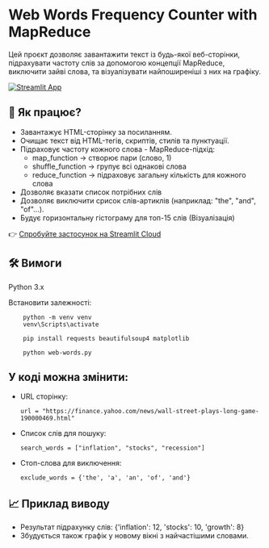# Web Words Frequency Counter with MapReduce
Цей проєкт дозволяє завантажити текст із будь-якої веб-сторінки, підрахувати частоту слів за допомогою концепції MapReduce, виключити зайві слова, та візуалізувати найпоширеніші з них на графіку.

[![Streamlit App](https://img.shields.io/badge/Live%20App-Open%20Now-brightgreen?style=for-the-badge)](https://webwords.streamlit.app//)

## 🧠 Як працює?
- Завантажує HTML-сторінку за посиланням.
- Очищає текст від HTML-тегів, скриптів, стилів та пунктуації.
- Підраховує частоту кожного слова - MapReduce-підхід:
  - map_function → створює пари (слово, 1)
  - shuffle_function → групує всі однакові слова
  - reduce_function → підраховує загальну кількість для кожного слова
- Дозволяє вказати список потрібних слів
- Дозволяє виключити срисок слів-артиклів (наприклад: "the", "and", "of"...).
- Будує горизонтальну гістограму для топ-15 слів (Візуалізація)


👉 [Спробуйте застосунок на Streamlit Cloud](https://<your-app-link>.streamlit.app)


## 🛠️ Вимоги
Python 3.x

Встановити залежності:

        python -m venv venv
        venv\Scripts\activate       

        pip install requests beautifulsoup4 matplotlib

        python web-words.py

## У коді можна змінити:

- URL сторінку:

      url = "https://finance.yahoo.com/news/wall-street-plays-long-game-190000469.html"

- Список слів для пошуку:

      search_words = ["inflation", "stocks", "recession"]

- Стоп-слова для виключення:

      exclude_words = {'the', 'a', 'an', 'of', 'and'}

## 📈 Приклад виводу
- Результат підрахунку слів: {'inflation': 12, 'stocks': 10, 'growth': 8}
- Збудується також графік у новому вікні з найчастішими словами.